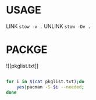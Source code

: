 # USAGE
LINK `stow -v .`
UNLINK `stow -Dv .`

# PACKGE
![[pkglist.txt]]

```bash

for i in $(cat pkglist.txt);do
    yes|pacman -S $i --needed;
done

```
